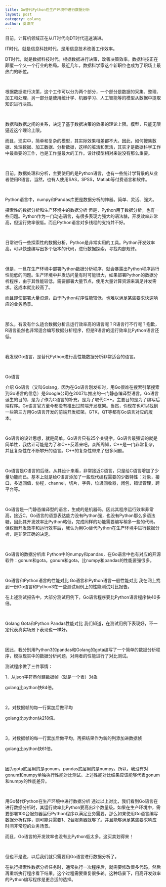```yaml
---
title: Go替代Python在生产环境中进行数据分析
layout: post
category: golang
author: 夏泽民
---
```

目前，计算机领域正在从IT时代向DT时代迅速演进。

IT时代，就是信息科技时代。是用信息技术改善工作效率。

DT时代，就是数据科技时代。根据数据进行决策，改善决策效率。数据科技正在颠覆一个又一个行业的格局。最近几年，数据科学家这个新职位也成为了职场上最热门的职位。

 

根据数据进行决策，这个工作可以分为两个部分，一个部分是数据的采集、整理、加工和处理，另一部分是使用统计学、机器学习、人工智能等的模型从数据中提取知识进行决策。

 

数据和数据之间的关系，决定了基于数据决策的效果的理论上限。模型，只能无限逼近这个理论上限。

而且，现实中，简单和复杂的模型，其实际效果相差都不大。因此，如何搜集数据、处理数据、加工数据、分析数据，这样的脏活和累活，其实才是数据科学工作中最重要的工作，也是工作量最大的工作。设计模型相对来说没有那么重要。

 

目前，数据处理和分析，主要使用的是Python语言，也有一些统计学背景的从业者使用R语言。当然，也有人使用SAS，SPSS，Matlab等付费语言和软件。

 

Python语言中，numpy和Pandas库更是数据分析的神器。简单、灵活、强大。
<!-- more -->
探索性的数据分析和生产环境中的数据分析
但是，Python用于数据分析，也有一些问题。Python作为一门动态语言，有很多表现力强大的语法糖，开发效率非常高，但运行效率很低。而且Python语言对多线程的支持并不好。

 

日常进行一些探索性的数据分析，Python是非常实用的工具。Python开发效率高，可以快速编写出多个版本的代码，进行数据探索，寻找内部规律。

 

但是，一旦在生产环境中部署Python数据分析程序，就会暴露出Python程序运行性能低的问题。生产环境中并发访问量有时可能很大，如果部署Python的数据分析程序，由于其性能较低，需要部署大量节点，使用大量计算资源来满足并发需求。这成本就比较高了。

而且即使部署大量资源，由于Python程序性能较低，也难以满足某些要求快速响应的业务场景。

 

那么，有没有什么适合数据分析且运行效率高的语言呢？R语言行不行呢？抱歉，R语言虽然也非常适合编写数据分析程序，但是R语言的运行效率比Python语言还低。

 

我发现Go语言，是替代Python进行高性能数据分析非常适合的语言。

 

Go语言
 

介绍
Go语言（又叫Golang，因为在Go语言刚发布时，用Go很难在搜索引擎搜索到Go语言的信息）是Google公司在2007年推出的一门静态编译型语言。Go语言诞生的目的，是为了作为C语言的补充，是为了取代C++。主要目的是为了编写后端程序。Go语言官方至今都没有推出过前端开发框架。当然，你现在也可以找到一些第三方用Go语言开发的前端开发框架。GTK，QT等都有Go语言对应的版本。

 

Go语言的设计思想，就是简单。Go语言只有25个关键字。Go语言最强调的就是简单性，我估计可能是为了和C++反着来吧。众所周知，C++是一门非常复杂，并且复杂性在不断攀升的语言。C++的复杂性带来了很多问题。

 

Go语言是C语言的后继。从其设计来看，非常接近C语言，只是给C语言增加了少量功能而已。基本上就是给C语言添加了一些现代编程需要的少数特性：对象，接口，多返回值，协程，channel，切片，字典，垃圾回收器，闭包，错误管理，跨平台等。

 

Go语言是一门静态编译型的语言，生成的是机器码，因此其程序运行效率非常高，接近C。Go语言的语意表达能力没有Python强，也没有Python那么多语法糖，因此其开发效率比Python略低，完成同样的功能需要编写稍多一些的代码。但权衡开发效率和运行效率后，我认为用Go替代Python在生产环境中进行数据分析，是非常正确的决定。

 

Go语言的数据分析库
Python中的numpy和pandas，在Go语言中也有对应的开源软件：gonum和gota。gonum和gota，比numpy和pandas的性能要强很多。

 

Go语言和Python语言的性能对比
Go语言和Python语言一般性能对比
我在网上找到一份Go语言和Python3在一些测试用例上的性能测试对比报告。

在上述测试报告中，大部分测试用例下，Go语言程序要比Python语言程序快40多倍。

 

Golang Gota和Python Pandas性能对比
我们知道，在测试用例下表现好，不一定代表真实场景下表现也一样好。

 

因此，我分别用Python3的pandas和Golang的gota编写了一个简单的数据分析程序，模拟现实中的数据分析问题，对两者的性能进行了对比测试。

测试程序做了三件事情：

1，从json字符串创建数据帧（就是一个表）对象

golang比python快84倍。

 

2，对数据帧的每一行累加后做平均

golang比python快218倍。

 

3，对数据帧的每一行累加后做平均，再把结果作为新的列添加进数据帧

golang比python快61倍。

 

因为gota底层用的是gonum，pandas底层用的是numpy。所以，我没有对gonum和numpy单独执行性能对比测试。上述性能对比结果应该能够代表gonum和numpy的性能差异。

 

用Go替代Python在生产环境中进行数据分析
通过以上对比，我们看到Go语言在进行数据分析时，其运行效率比Python要高出2个数量级。如果在生产环境中，需要部署100台服务器运行Python程序以满足业务需要。那么如果使用Go语言编写数据分析程序，则可能只需要1、2台服务器就够了。并且能够满足某些要求响应时间非常短的业务场景。

而且，Go语言的开发效率也没有比Python低太多。这买卖划得来！

 

但也不是说，以后我们就只需要用Go语言进行数据分析了。

在执行探索性数据分析任务时，通常执行一次程序后，就需要修改很多代码，然后再重新执行程序看下结果。这个过程需要重复很多轮。这种场景下，用高开发效率的Python编写程序是更合适的选择。